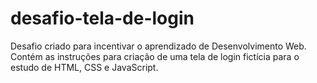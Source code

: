 # desafio-tela-de-login
Desafio criado para incentivar o aprendizado de Desenvolvimento Web. Contém as instruções para criação de uma tela de login fictícia para o estudo de HTML, CSS e JavaScript. 
